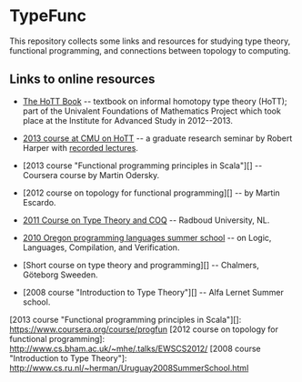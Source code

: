 TypeFunc
========
This repository collects some links and resources for studying type theory, functional programming, and connections between topology to computing.

Links to online resources
-------------------------
+ [The HoTT Book][] -- textbook on informal homotopy type theory (HoTT); part of the Univalent Foundations of Mathematics Project which took place at the Institute for Advanced Study in 2012--2013.

+ [2013 course at CMU on HoTT][] -- a graduate research seminar by Robert Harper with [recorded lectures][].

+ [2013 course "Functional programming principles in Scala"][] -- Coursera course by Martin Odersky.

+ [2012 course on topology for functional programming][] -- by Martin Escardo.

+ [2011 Course on Type Theory and COQ][] -- Radboud University, NL.

+ [2010 Oregon programming languages summer school][] -- on Logic, Languages, Compilation, and Verification.

+ [Short course on type theory and programming][] -- Chalmers, Göteborg Sweeden.

+ [2008 course "Introduction to Type Theory"][] -- Alfa Lernet Summer school.


[The HoTT Book]: https://github.com/HoTT/book
[2013 course at CMU on HoTT]: http://www.cs.cmu.edu/~rwh/courses/hott/
[recorded lectures]: http://scs.hosted.panopto.com/Panopto/Pages/Sessions/List.aspx#folderID="07756bb0-b872-4a4a-95b1-b77ad206dab3"
[2011 Course on Type Theory and COQ]: http://www.cs.ru.nl/~freek/courses/tt-2011/
[2010 Oregon Programming Languages Summer School]: http://www.cs.uoregon.edu/research/summerschool/summer10/curriculum.html
[A short course on Type Theory and Programming]: http://www.cse.chalmers.se/~bengt/course/typetheory-oneweek.html
[2013 course "Functional programming principles in Scala"][]: https://www.coursera.org/course/progfun
[2012 course on topology for functional programming]: http://www.cs.bham.ac.uk/~mhe/.talks/EWSCS2012/
[2008 course "Introduction to Type Theory"]: http://www.cs.ru.nl/~herman/Uruguay2008SummerSchool.html

